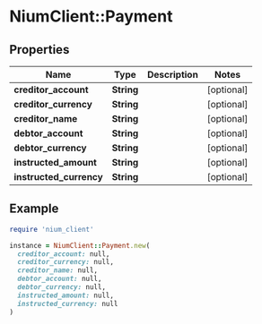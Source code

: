 # NiumClient::Payment

## Properties

| Name | Type | Description | Notes |
| ---- | ---- | ----------- | ----- |
| **creditor_account** | **String** |  | [optional] |
| **creditor_currency** | **String** |  | [optional] |
| **creditor_name** | **String** |  | [optional] |
| **debtor_account** | **String** |  | [optional] |
| **debtor_currency** | **String** |  | [optional] |
| **instructed_amount** | **String** |  | [optional] |
| **instructed_currency** | **String** |  | [optional] |

## Example

```ruby
require 'nium_client'

instance = NiumClient::Payment.new(
  creditor_account: null,
  creditor_currency: null,
  creditor_name: null,
  debtor_account: null,
  debtor_currency: null,
  instructed_amount: null,
  instructed_currency: null
)
```

